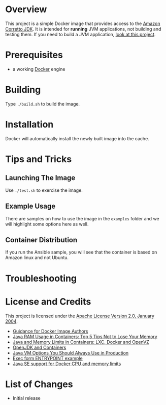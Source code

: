 # Overview
This project is a simple Docker image that provides access to the
[Amazon Corretto JDK](https://aws.amazon.com/corretto/).  It is intended
for **running** JVM applications, not building and testing them. If you
need to build a JVM application, [look at this project](https://github.com/kurron/docker-amazon-jdk-8-build).


# Prerequisites
* a working [Docker](http://docker.io) engine

# Building
Type `./build.sh` to build the image.

# Installation
Docker will automatically install the newly built image into the cache.

# Tips and Tricks

## Launching The Image
Use `./test.sh` to exercise the image.  

## Example Usage
There are samples on how to use the image in the `examples` folder and we will
highlight some options here as well.

## Container Distribution
If you run the Ansible sample, you will see that the container is based on Amazon linux and not Ubuntu.
 
# Troubleshooting

# License and Credits
This project is licensed under the
[Apache License Version 2.0, January 2004](http://www.apache.org/licenses/).

* [Guidance for Docker Image Authors](http://www.projectatomic.io/docs/docker-image-author-guidance/)
* [Java RAM Usage in Containers: Top 5 Tips Not to Lose Your Memory](http://blog.jelastic.com/2017/04/13/java-ram-usage-in-containers-top-5-tips-not-to-lose-your-memory/)
* [Java and Memory Limits in Containers: LXC, Docker and OpenVZ](http://blog.jelastic.com/2016/05/03/java-and-memory-limits-in-containers-lxc-docker-and-openvz/)
* [OpenJDK and Containers](https://developers.redhat.com/blog/2017/04/04/openjdk-and-containers/)
* [Java VM Options You Should Always Use in Production](http://blog.sokolenko.me/2014/11/javavm-options-production.html)
* [Exec form ENTRYPOINT example](https://docs.docker.com/engine/reference/builder/#exec-form-entrypoint-example)
* [Java SE support for Docker CPU and memory limits](https://blogs.oracle.com/java-platform-group/java-se-support-for-docker-cpu-and-memory-limits)

# List of Changes

* Initial release 
